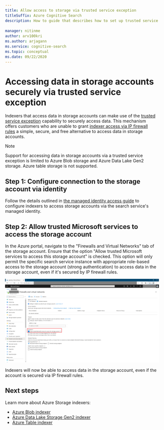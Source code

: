 ```yaml
---
title: Allow access to storage via trusted service exception
titleSuffix: Azure Cognitive Search
description: How to guide that describes how to set up trusted service exception to access data from storage accounts securely.

manager: nitinme
author: arv100kri
ms.author: arjagann
ms.service: cognitive-search
ms.topic: conceptual
ms.date: 09/22/2020
---
```


# Accessing data in storage accounts securely via trusted service exception

Indexers that access data in storage accounts can make use of the [trusted service exception](https://docs.microsoft.com/azure/storage/common/storage-network-security#exceptions) capability to securely access data. This mechanism offers customers who are unable to grant [indexer access via IP firewall rules](search-indexer-howto-access-ip-restricted.md) a simple, secure, and free alternative to access data in storage accounts.

> [!NOTE]
> Support for accessing data in storage accounts via a trusted service exception is limited to Azure Blob storage and Azure Data Lake Gen2 storage. Azure table storage is not supported.

## Step 1: Configure connection to the storage account via identity

Follow the details outlined in [the managed identity access guide](search-howto-managed-identities-storage.md) to configure indexers to access storage accounts via the search service's managed identity.

## Step 2: Allow trusted Microsoft services to access the storage account

In the Azure portal, navigate to the "Firewalls and Virtual Networks" tab of the storage account. Ensure that the option "Allow trusted Microsoft services to access this storage account" is checked. This option will only permit the specific search service instance with appropriate role-based access to the storage account (strong authentication) to access data in the storage account, even if it's secured by IP firewall rules.

![Trusted service exception](media\search-indexer-howto-secure-access\exception.png "Trusted service exception")

Indexers will now be able to access data in the storage account, even if the account is secured via IP firewall rules.

## Next steps

Learn more about Azure Storage indexers:

- [Azure Blob indexer](search-howto-indexing-azure-blob-storage.md)
- [Azure Data Lake Storage Gen2 indexer](search-howto-index-azure-data-lake-storage.md)
- [Azure Table indexer](search-howto-indexing-azure-tables.md)
